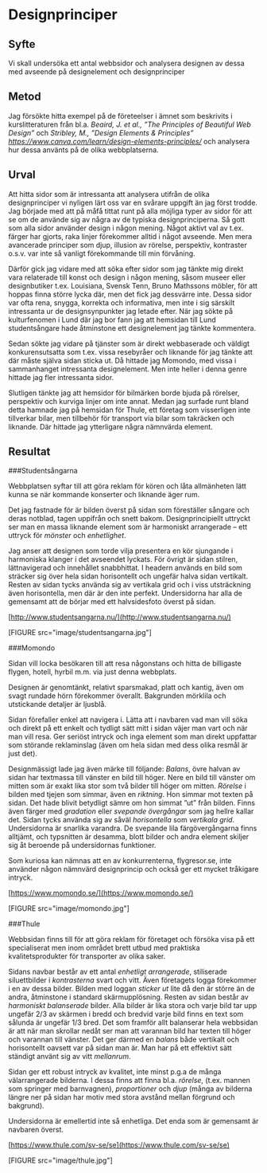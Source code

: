 Designprinciper
==============================================

Syfte
---

Vi skall undersöka ett antal webbsidor och analysera designen av dessa med avseende på designelement och designprinciper

Metod
---

Jag försökte hitta exempel på de företeelser i ämnet som beskrivits i kurslitteraturen från bl.a.
*Beaird, J. et al., ”The Principles of Beautiful Web Design”* och
*Stribley, M., ”Design Elements & Principles” https://www.canva.com/learn/design-elements-principles/*
och analysera hur dessa använts på de olika webbplatserna.

Urval
---

Att hitta sidor som är intressanta att analysera utifrån de olika designprinciper vi nyligen lärt oss var en svårare uppgift än jag först trodde. Jag började med att på måfå tittat runt på alla möjliga typer av sidor för att se om de använde sig av några av de typiska designprinciperna. Så gott som alla sidor använder design i någon mening. Något aktivt val av t.ex. färger har gjorts, raka linjer förekommer alltid i något avseende. Men mera avancerade principer som djup, illusion av rörelse, perspektiv, kontraster o.s.v. var inte så vanligt förekommande till min förvåning.

Därför gick jag vidare med att söka efter sidor som jag tänkte mig direkt vara relaterade till konst och design i någon mening, såsom museer eller designbutiker t.ex. Louisiana, Svensk Tenn, Bruno Mathssons möbler, för att hoppas finna större lycka där, men det fick jag dessvärre inte. Dessa sidor var ofta rena, snygga, korrekta och informativa, men inte i sig särskilt intressanta ur de designsynpunkter jag letade efter.
När jag sökte på kulturfenomen i Lund där jag bor fann jag att hemsidan till Lund studentsångare hade åtminstone ett designelement jag tänkte kommentera.

Sedan sökte jag vidare på tjänster som är direkt webbaserade och väldigt konkurensutsatta som t.ex. vissa resebyråer och liknande för jag tänkte att där måste själva sidan sticka ut. Då hittade jag Momondo, med vissa i sammanhanget intressanta designelement. Men inte heller i denna genre hittade jag fler intressanta sidor.

Slutligen tänkte jag att hemsidor för bilmärken borde bjuda på rörelser, perspektiv och kurviga linjer om inte annat. Medan jag surfade runt bland detta hamnade jag på hemsidan för Thule, ett företag som visserligen inte tillverkar bilar, men tillbehör för transport via bilar som takräcken och liknande. Där hittade jag ytterligare några nämnvärda element.


Resultat
---

###Studentsångarna

Webbplatsen syftar till att göra reklam för kören och låta allmänheten lätt kunna se när kommande konserter och liknande äger rum.

Det jag fastnade för är bilden överst på sidan som föreställer sångare och deras notblad, tagen uppifrån och snett bakom. Designprincipiellt uttryckt ser man en massa liknande element som är harmoniskt arrangerade – ett uttryck för *mönster* och *enhetlighet*.

Jag anser att designen som torde vilja presentera en kör sjungande i harmoniska klanger i det avseendet lyckats. För övrigt är sidan stilren, lättnavigerad och innehållet snabbhittat. I headern används en bild som sträcker sig över hela sidan horisontellt och ungefär halva sidan vertikalt. Resten av sidan tycks använda sig av vertikala grid och i viss utsträckning även horisontella, men där är den inte perfekt. Undersidorna har alla de gemensamt att de börjar med ett halvsidesfoto överst på sidan.


[http://www.studentsangarna.nu/](http://www.studentsangarna.nu/)

[FIGURE src="image/studentsangarna.jpg"]


###Momondo

Sidan vill locka besökaren till att resa någonstans och hitta de billigaste flygen, hotell, hyrbil m.m. via just denna webbplats.

Designen är genomtänkt, relativt sparsmakad, platt och kantig, även om svagt rundade hörn förekommer överallt. Bakgrunden mörklila och utstickande detaljer är ljusblå.

Sidan förefaller enkel att navigera i. Lätta att i navbaren vad man vill söka och direkt på ett enkelt och tydligt sätt mitt i sidan väjer man vart och när man vill resa. Ger seriöst intryck och inga element som man direkt uppfattar som störande reklaminslag (även om hela sidan med dess olika resmål är just det).

Designmässigt lade jag även märke till följande: *Balans*, övre halvan av sidan har textmassa till vänster en bild till höger. Nere en bild till vänster om mitten som är exakt lika stor som två bilder till höger om mitten. *Rörelse* i bilden med tjejen som simmar, även en *riktning*. Hon simmar mot texten på sidan. Det hade blivit betydligt sämre om hon simmat ”ut” från bilden. Finns även färger med *gradation* eller *svepande övergångar* som jag hellre kallar det. Sidan tycks använda sig av såväl *horisontella* som *vertikala grid*.
Undersidorna är snarlika varandra. De svepande lila färgövergångarna finns alltjämt, och typsnitten är desamma, blott bilder och andra element skiljer sig åt beroende på undersidornas funktioner.

Som kuriosa kan nämnas att en av konkurrenterna, flygresor.se, inte använder någon nämnvärd designprincip och också ger ett mycket tråkigare intryck.

[https://www.momondo.se/](https://www.momondo.se/)

[FIGURE src="image/momondo.jpg"]





###Thule

Webbsidan finns till för att göra reklam för företaget och försöka visa på ett specialiserat men inom området brett utbud med praktiska kvalitetsprodukter för transporter av olika saker.

Sidans navbar består av ett antal *enhetligt arrangerade*, stiliserade siluettbilder i *kontrasterna* svart och vitt. Även företagets logga förekommer i en av dessa bilder. Bilden med loggan *sticker ut* lite då den är större än de andra, åtminstone i standard skärmupplösning. Resten av sidan består av *harmoniskt balanserade* bilder. Alla bilder är lika stora och varje bild tar upp ungefär 2/3 av skärmen i bredd och bredvid varje bild finns en text som sålunda är ungefär 1/3 bred. Det som framför allt balanserar hela webbsidan är att när man skrollar nedåt ser man att varannan bild har texten till höger och varannan till vänster. Det ger därmed en *balans* både vertikalt och horisontellt oavsett var på sidan man är. Man har på ett effektivt sätt ständigt använt sig av vitt *mellanrum*.

Sidan ger ett robust intryck av kvalitet, inte minst p.g.a de många välarrangerade bilderna. I dessa finns att finna bl.a. *rörelse*, (t.ex. mannen som springer med barnvagnen), *proportioner* och *djup* (många av bilderna längre ner på sidan har motiv med stora avstånd mellan förgrund och bakgrund).

Undersidorna är emellertid inte så enhetliga. Det enda som är gemensamt är navbaren överst.


[https://www.thule.com/sv-se/se](https://www.thule.com/sv-se/se)


[FIGURE src="image/thule.jpg"]
